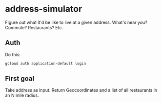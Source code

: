 # address-simulator

Figure out what it'd be like to live at a given address. What's near you? Commute? Restaurants? Etc.

## Auth

Do this:

```bash
gcloud auth application-default login
```

## First goal

Take address as input. Return Geocoordinates and a list of all restaurants in an N mile radius.
